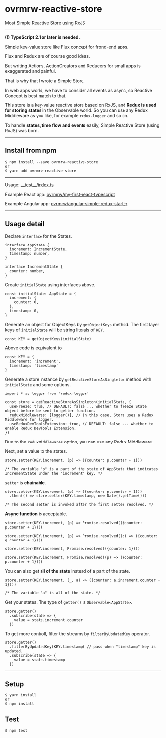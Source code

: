 # ovrmrw-reactive-store
Most Simple Reactive Store using RxJS

---

**(!) TypeScript 2.1 or later is needed.**

Simple key-value store like Flux concept for frond-end apps.

Flux and Redux are of course good ideas.

But writing Actions, ActionCreators and Reducers for small apps is exaggerated and painful.

That is why that I wrote a Simple Store.

In web apps world, we have to consider all events as async, so Reactive Concept is best match to that.

This store is a key-value reactive store based on RxJS, and **Redux is used for storing states** in the Observable world.
So you can use any Redux Middleware as you like, for example `redux-logger` and so on.

To handle **states, time flow and events** easily, Simple Reactive Store (using RxJS) was born.

---

## Install from npm
```
$ npm install --save ovrmrw-reactive-store
or
$ yarn add ovrmrw-reactive-store
```

---

Usage: [\_\_test\_\_/index.ts](https://github.com/ovrmrw/reactive-store/blob/master/__test__/index.ts)

Example React app: [ovrmrw/my-first-react-typescript](https://github.com/ovrmrw/my-first-react-typescript)

Example Angular app: [ovrmrw/angular-simple-redux-starter](https://github.com/ovrmrw/angular-simple-redux-starter)

---

## Usage detail

Declare `interface` for the States.

```
interface AppState {
  increment: IncrementState,
  timestamp: number,
}

interface IncrementState {
  counter: number,
}
```

Create `initialState` using interfaces above.

```
const initialState: AppState = {
  increment: {
    counter: 0,
  },
  timestamp: 0,
}
```

Generate an object for ObjectKeys by `getObjectKeys` method. The first layer keys of `initialState` will be string literals of `KEY`.

```
const KEY = getObjectKeys(initialState)
```

Above code is equivalent to

```
const KEY = {
  increment: 'increment',
  timestamp: 'timestamp'
}
```

Generate a store instance by `getReactiveStoreAsSingleton` method with `initialState` and some options.

```
import * as logger from 'redux-logger'

const store = getReactiveStoreAsSingleton(initialState, {
  useFreeze: true, // DEFAULT: false ... whether to freeze State object before be sent to getter function.
  reduxMiddlewares: [logger()], // In this case, Store uses a Redux Middleware for logger.
  useReduxDevToolsExtension: true, // DEFAULT: false ... whether to enable Redux DevTools Extension.
})
```

Due to the `reduxMiddlewares` option, you can use any Redux Middleware.

Next, set a value to the states.

```
store.setter(KEY.increment, (p) => ({counter: p.counter + 1}))

/* The variable "p" is a part of the state of AppState that indicates IncrementState under the "increment" key. */
```

`setter` is **chainable**.

```
store.setter(KEY.increment, (p) => ({counter: p.counter + 1}))
  .then(() => store.setter(KEY.timestamp, new Date().getTime()))

/* The second setter is invoked after the first setter resolved. */
```

**Async function** is acceptable.

```
store.setter(KEY.increment, (p) => Promise.resolved(({counter: p.counter + 1})))

store.setter(KEY.increment, (p) => Promise.resolved((q) => ({counter: q.counter + 1})))

store.setter(KEY.increment, Promise.resolved(({counter: 1})))

store.setter(KEY.increment, Promise.resolved((p) => ({counter: p.counter + 1})))
```

You can also get **all of the state** instead of a part of the state.

```
store.setter(KEY.increment, (_, a) => ({counter: a.increment.counter + 1})))

/* The variable "a" is all of the state. */
```

Get your states. The type of `getter()` is `Observable<AppState>`.

```
store.getter()
  .subscribe(state => {
    value = state.increment.counter
  })
```

To get more controll, filter the streams by `filterByUpdatedKey` operator.

```
store.getter()
  .filterByUpdatedKey(KEY.timestamp) // pass when "timestamp" key is updated.
  .subscribe(state => {
    value = state.timestamp
  })
```

---

## Setup
```
$ yarn install
or
$ npm install
```

## Test
```
$ npm test
```
